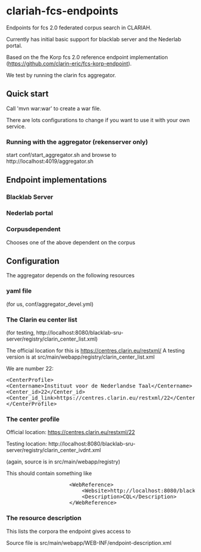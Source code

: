 # clariah-fcs-endpoints

Endpoints for fcs 2.0 federated corpus search in CLARIAH.

Currently has initial basic support for blacklab server and the Nederlab portal.

Based on the fhe Korp fcs 2.0 reference endpoint implementation (https://github.com/clarin-eric/fcs-korp-endpoint).

We test by running the clarin fcs aggregator.

## Quick start

Call 'mvn war:war' to create a war file. 

There are lots configurations to change if you want to use it with your own service.

### Running with the aggregator (rekenserver only)

start conf/start_aggregator.sh and browse to http://localhost:4019/aggregator.sh

## Endpoint implementations

### Blacklab Server

### Nederlab portal

### Corpusdependent

Chooses one of the above dependent on the corpus

## Configuration

The aggregator depends on the following resources

### yaml file 

(for us, conf/aggregator_devel.yml)

### The Clarin eu center list 

(for testing, http://localhost:8080/blacklab-sru-server/registry/clarin_center_list.xml)

The official location for this is https://centres.clarin.eu/restxml/ 
A testing version is at src/main/webapp/registry/clarin_center_list.xml

We are number 22:
<pre>
&lt;CenterProfile>
&lt;Centername>Instituut voor de Nederlandse Taal&lt;/Centername>
&lt;Center_id>22&lt;/Center_id>
&lt;Center_id_link>https://centres.clarin.eu/restxml/22&lt;/Center_id_link>
&lt;/CenterProfile>
</pre>

### The center profile 

Official location:  https://centres.clarin.eu/restxml/22

Testing location: http://localhost:8080/blacklab-sru-server/registry/clarin_center_ivdnt.xml

(again, source is in src/main/webapp/registry)

This should contain something like

<pre>
                    &lt;WebReference>
                        &lt;Website>http://localhost:8080/blacklab-sru-server/sru&lt;/Website>
                        &lt;Description>CQL&lt;/Description>
                    &lt;/WebReference>
</pre>

### The resource description

This lists the corpora the endpoint gives access to

Source file is src/main/webapp/WEB-INF/endpoint-description.xml



